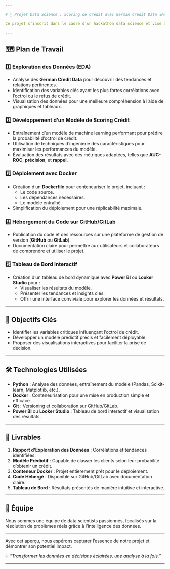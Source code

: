 ```yaml
---

# 🌟 Projet Data Science : Scoring de Crédit avec German Credit Data 📊💳  

Ce projet s’inscrit dans le cadre d’un hackathon data science et vise à développer un modèle de scoring crédit basé sur les données **German Credit Data**. Notre objectif est de fournir une solution complète pour prédire la probabilité d’octroi de crédit et de visualiser les résultats de manière claire et interactive.  

---
```


## 🗺️ **Plan de Travail**  

### 1️⃣ **Exploration des Données (EDA)**  
- Analyse des **German Credit Data** pour découvrir des tendances et relations pertinentes.  
- Identification des variables clés ayant les plus fortes corrélations avec l’octroi ou le refus de crédit.  
- Visualisation des données pour une meilleure compréhension à l’aide de graphiques et tableaux.

### 2️⃣ **Développement d’un Modèle de Scoring Crédit**  
- Entraînement d’un modèle de machine learning performant pour prédire la probabilité d’octroi de crédit.  
- Utilisation de techniques d’ingénierie des caractéristiques pour maximiser les performances du modèle.  
- Évaluation des résultats avec des métriques adaptées, telles que **AUC-ROC**, **précision**, et **rappel**.  

### 3️⃣ **Déploiement avec Docker**  
- Création d’un **Dockerfile** pour conteneuriser le projet, incluant :  
  - Le code source.  
  - Les dépendances nécessaires.  
  - Le modèle entraîné.  
- Simplification du déploiement pour une réplicabilité maximale.  

### 4️⃣ **Hébergement du Code sur GitHub/GitLab**  
- Publication du code et des ressources sur une plateforme de gestion de version (**GitHub** ou **GitLab**).  
- Documentation claire pour permettre aux utilisateurs et collaborateurs de comprendre et utiliser le projet.  

### 5️⃣ **Tableau de Bord Interactif**  
- Création d’un tableau de bord dynamique avec **Power BI** ou **Looker Studio** pour :  
  - Visualiser les résultats du modèle.  
  - Présenter les tendances et insights clés.  
  - Offrir une interface conviviale pour explorer les données et résultats.  

---

## 🌟 **Objectifs Clés**  
- Identifier les variables critiques influençant l’octroi de crédit.  
- Développer un modèle prédictif précis et facilement déployable.  
- Proposer des visualisations interactives pour faciliter la prise de décision.  

---


## 🛠️ **Technologies Utilisées**  
- **Python** : Analyse des données, entraînement du modèle (Pandas, Scikit-learn, Matplotlib, etc.).  
- **Docker** : Conteneurisation pour une mise en production simple et efficace.  
- **Git** : Versioning et collaboration sur GitHub/GitLab.  
- **Power BI** ou **Looker Studio** : Tableau de bord interactif et visualisation des résultats.  

---

## 🎯 **Livrables**  
1. **Rapport d’Exploration des Données** : Corrélations et tendances identifiées.  
2. **Modèle Prédictif** : Capable de classer les clients selon leur probabilité d’obtenir un crédit.  
3. **Conteneur Docker** : Projet entièrement prêt pour le déploiement.  
4. **Code Hébergé** : Disponible sur GitHub/GitLab avec documentation claire.  
5. **Tableau de Bord** : Résultats présentés de manière intuitive et interactive.  

---

## 👥 **Équipe**  
Nous sommes une équipe de data scientists passionnés, focalisés sur la résolution de problèmes réels grâce à l’intelligence des données.  

---  

Avec cet aperçu, nous espérons capturer l’essence de notre projet et démontrer son potentiel impact.  

💡 *“Transformer les données en décisions éclairées, une analyse à la fois.”*  

--- 


